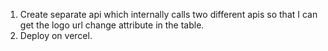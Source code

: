 1. Create separate api which internally calls two different apis so that I can get the logo url change attribute in the table.
2. Deploy on vercel.
